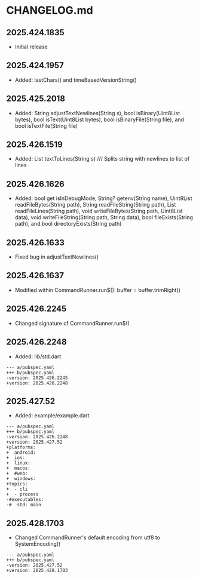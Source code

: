 # CHANGELOG.md

## 2025.424.1835

- Initial release

## 2025.424.1957

- Added: lastChars() and timeBasedVersionString()

## 2025.425.2018

- Added: String adjustTextNewlines(String s),  bool isBinary(Uint8List bytes), bool isText(Uint8List bytes), bool isBinaryFile(String file), and bool isTextFile(String file)

## 2025.426.1519

- Added: List<String> textToLines(String s) /// Splits string with newlines to list of lines

## 2025.426.1626

- Added: bool get isInDebugMode, String\? getenv(String name), Uint8List readFileBytes(String path), String readFileString(String path), List<String> readFileLines(String path), void writeFileBytes(String path, Uint8List data), void writeFileString(String path, String data), bool fileExists(String path), and bool directoryExists(String path)

## 2025.426.1633

- Fixed bug in adjustTextNewlines()

## 2025.426.1637

- Modified within CommandRunner.run$(): buffer = buffer.trimRight()

## 2025.426.2245

- Changed signature of CommandRunner.run$()

## 2025.426.2248

- Added: lib/std.dart

```
--- a/pubspec.yaml
+++ b/pubspec.yaml
-version: 2025.426.2245
+version: 2025.426.2248
```

## 2025.427.52

- Added: example/example.dart

```
--- a/pubspec.yaml
+++ b/pubspec.yaml
-version: 2025.426.2248
+version: 2025.427.52
+platforms:
+  android:
+  ios:
+  linux:
+  macos:
+  #web:
+  windows:
+topics:
+  - cli
+  - process
-#executables:
-#  std: main
```

## 2025.428.1703

- Changed CommandRunner's default encoding from utf8 to SystemEncoding()

```
--- a/pubspec.yaml
+++ b/pubspec.yaml
-version: 2025.427.52
+version: 2025.428.1703
```
